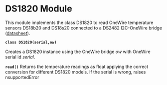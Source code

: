 # DS1820 Module

This module implements the class DS1820 to read OneWire temperature sensors DS18b20 and DS18s20 connected to a DS2482 I2C-OneWire bridge ([datasheet](http://pdfserv.maximintegrated.com/en/ds/DS18S20.pdf)).


**`class DS1820(serial,ow)`**

Creates a DS1820 instance using the OneWire bridge *ow* with OneWire serial id *serial*.


**`read()`**
Returns the temperature readings as float applying the correct conversion for different DS1820 models.
If the serial is wrong, raises nsupportedError
<!--stackedit_data:
eyJoaXN0b3J5IjpbLTk4MDc0ODkzM119
-->